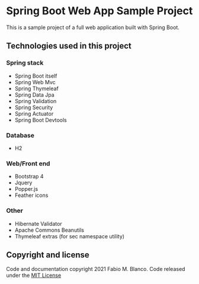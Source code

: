 # Spring Boot Web App Sample Project #

  This is a sample project of a full web application built with Spring Boot.

## Technologies used in this project ##

### Spring stack ###

  * Spring Boot itself
  * Spring Web Mvc
  * Spring Thymeleaf
  * Spring Data Jpa 
  * Spring Validation
  * Spring Security
  * Spring Actuator
  * Spring Boot Devtools

### Database ###

  * H2

### Web/Front end ###

  * Bootstrap 4
  * Jquery
  * Popper.js
  * Feather icons

### Other ###

  * Hibernate Validator
  * Apache Commons Beanutils
  * Thymeleaf extras (for sec namespace utility)

## Copyright and license ##

 Code and documentation copyright 2021 Fabio M. Blanco. Code released under the
 [MIT License](https://github.com/fabio-blanco/spring-boot-web-app/blob/main/LICENSE)

